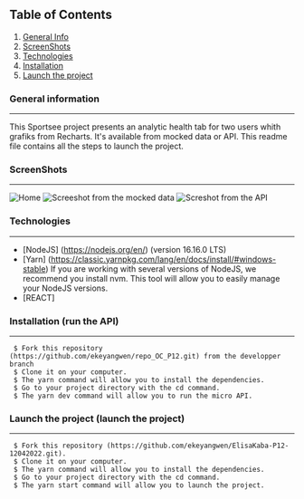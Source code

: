 ## Table of Contents
1. [General Info](#general-info)
2. [ScreenShots](#screenshots)
3. [Technologies](#technologies)
4. [Installation](#installation)
5. [Launch the project](#launch)
### General information
***
This Sportsee project presents an analytic health tab for two users whith grafiks from Recharts. It's available from mocked data or API.
This readme file contains all the steps to launch the project.

### ScreenShots
***

![Home](https://user-images.githubusercontent.com/81231487/179772487-6009bcfe-8231-48d0-b9ce-feef034e4706.png)
![Screeshot from the mocked data](https://user-images.githubusercontent.com/81231487/179772648-079b69c3-d4b8-4295-b14b-82d12b9eb1df.png)
![Screshot from the API](https://user-images.githubusercontent.com/81231487/179772870-67fcea0d-f7b8-49f7-9748-b6a4675dfa97.png)

### Technologies
***
 * [NodeJS] (https://nodejs.org/en/) (version 16.16.0 LTS)
 * [Yarn] (https://classic.yarnpkg.com/lang/en/docs/install/#windows-stable)
  If you are working with several versions of NodeJS, we recommend you install nvm. This tool will allow you to easily manage your NodeJS versions.
 * [REACT]
  
### Installation (run the API)
***
```
 $ Fork this repository (https://github.com/ekeyangwen/repo_OC_P12.git) from the developper branch
 $ Clone it on your computer.
 $ The yarn command will allow you to install the dependencies.
 $ Go to your project directory with the cd command.
 $ The yarn dev command will allow you to run the micro API.
```  
### Launch the project (launch the project)
***
```
 $ Fork this repository (https://github.com/ekeyangwen/ElisaKaba-P12-12042022.git).
 $ Clone it on your computer.
 $ The yarn command will allow you to install the dependencies.
 $ Go to your project directory with the cd command.
 $ The yarn start command will allow you to launch the project.
```

